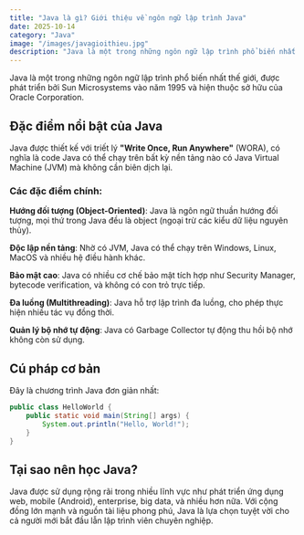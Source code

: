 ```yaml
---
title: "Java là gì? Giới thiệu về ngôn ngữ lập trình Java"
date: 2025-10-14
category: "Java"
image: "/images/javagioithieu.jpg"
description: "Java là một trong những ngôn ngữ lập trình phổ biến nhất với triết lý 'Write Once, Run Anywhere'. Tìm hiểu về các đặc điểm nổi bật như hướng đối tượng, độc lập nền tảng, bảo mật cao và tại sao nên học Java."
---
```


Java là một trong những ngôn ngữ lập trình phổ biến nhất thế giới, được phát triển bởi Sun Microsystems vào năm 1995 và hiện thuộc sở hữu của Oracle Corporation.

## Đặc điểm nổi bật của Java

Java được thiết kế với triết lý **"Write Once, Run Anywhere"** (WORA), có nghĩa là code Java có thể chạy trên bất kỳ nền tảng nào có Java Virtual Machine (JVM) mà không cần biên dịch lại.

### Các đặc điểm chính:

**Hướng đối tượng (Object-Oriented)**: Java là ngôn ngữ thuần hướng đối tượng, mọi thứ trong Java đều là object (ngoại trừ các kiểu dữ liệu nguyên thủy).

**Độc lập nền tảng**: Nhờ có JVM, Java có thể chạy trên Windows, Linux, MacOS và nhiều hệ điều hành khác.

**Bảo mật cao**: Java có nhiều cơ chế bảo mật tích hợp như Security Manager, bytecode verification, và không có con trỏ trực tiếp.

**Đa luồng (Multithreading)**: Java hỗ trợ lập trình đa luồng, cho phép thực hiện nhiều tác vụ đồng thời.

**Quản lý bộ nhớ tự động**: Java có Garbage Collector tự động thu hồi bộ nhớ không còn sử dụng.

## Cú pháp cơ bản

Đây là chương trình Java đơn giản nhất:

```java
public class HelloWorld {
    public static void main(String[] args) {
        System.out.println("Hello, World!");
    }
}
```

## Tại sao nên học Java?

Java được sử dụng rộng rãi trong nhiều lĩnh vực như phát triển ứng dụng web, mobile (Android), enterprise, big data, và nhiều hơn nữa. Với cộng đồng lớn mạnh và nguồn tài liệu phong phú, Java là lựa chọn tuyệt vời cho cả người mới bắt đầu lẫn lập trình viên chuyên nghiệp.
